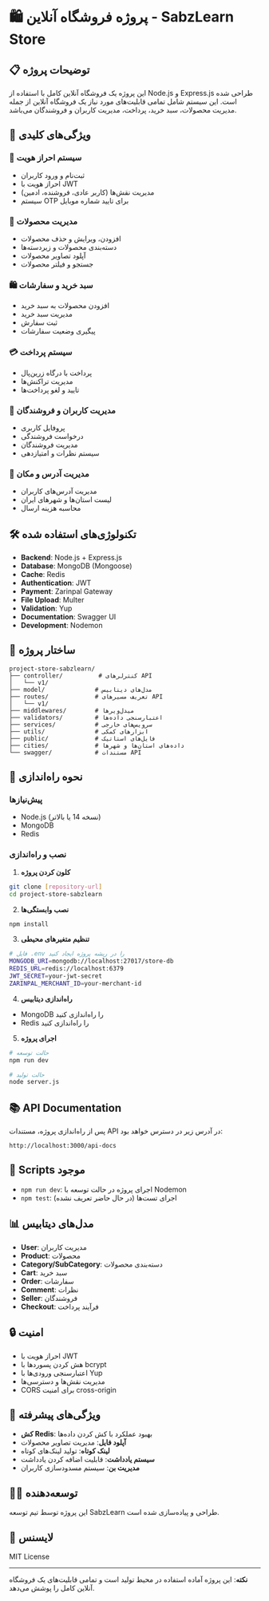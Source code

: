 # 🛍️ پروژه فروشگاه آنلاین - SabzLearn Store

## 📋 توضیحات پروژه

این پروژه یک فروشگاه آنلاین کامل با استفاده از Node.js و Express.js طراحی شده است. این سیستم شامل تمامی قابلیت‌های مورد نیاز یک فروشگاه آنلاین از جمله مدیریت محصولات، سبد خرید، پرداخت، مدیریت کاربران و فروشندگان می‌باشد.

## 🚀 ویژگی‌های کلیدی

### 🔐 سیستم احراز هویت
- ثبت‌نام و ورود کاربران
- احراز هویت با JWT
- مدیریت نقش‌ها (کاربر عادی، فروشنده، ادمین)
- سیستم OTP برای تایید شماره موبایل

### 🛒 مدیریت محصولات
- افزودن، ویرایش و حذف محصولات
- دسته‌بندی محصولات و زیردسته‌ها
- آپلود تصاویر محصولات
- جستجو و فیلتر محصولات

### 🛍️ سبد خرید و سفارشات
- افزودن محصولات به سبد خرید
- مدیریت سبد خرید
- ثبت سفارش
- پیگیری وضعیت سفارشات

### 💳 سیستم پرداخت
- پرداخت با درگاه زرین‌پال
- مدیریت تراکنش‌ها
- تایید و لغو پرداخت‌ها

### 👥 مدیریت کاربران و فروشندگان
- پروفایل کاربری
- درخواست فروشندگی
- مدیریت فروشندگان
- سیستم نظرات و امتیازدهی

### 📍 مدیریت آدرس و مکان
- مدیریت آدرس‌های کاربران
- لیست استان‌ها و شهرهای ایران
- محاسبه هزینه ارسال

## 🛠️ تکنولوژی‌های استفاده شده

- **Backend**: Node.js + Express.js
- **Database**: MongoDB (Mongoose)
- **Cache**: Redis
- **Authentication**: JWT
- **Payment**: Zarinpal Gateway
- **File Upload**: Multer
- **Validation**: Yup
- **Documentation**: Swagger UI
- **Development**: Nodemon

## 📁 ساختار پروژه

```
project-store-sabzlearn/
├── controller/          # کنترلرهای API
│   └── v1/
├── model/              # مدل‌های دیتابیس
├── routes/             # تعریف مسیرهای API
│   └── v1/
├── middlewares/        # میدل‌ویرها
├── validators/         # اعتبارسنجی داده‌ها
├── services/           # سرویس‌های خارجی
├── utils/              # ابزارهای کمکی
├── public/             # فایل‌های استاتیک
├── cities/             # داده‌های استان‌ها و شهرها
└── swagger/            # مستندات API
```

## 🚀 نحوه راه‌اندازی

### پیش‌نیازها
- Node.js (نسخه 14 یا بالاتر)
- MongoDB
- Redis

### نصب و راه‌اندازی

1. **کلون کردن پروژه**
```bash
git clone [repository-url]
cd project-store-sabzlearn
```

2. **نصب وابستگی‌ها**
```bash
npm install
```

3. **تنظیم متغیرهای محیطی**
```bash
# فایل .env را در ریشه پروژه ایجاد کنید
MONGODB_URI=mongodb://localhost:27017/store-db
REDIS_URL=redis://localhost:6379
JWT_SECRET=your-jwt-secret
ZARINPAL_MERCHANT_ID=your-merchant-id
```

4. **راه‌اندازی دیتابیس**
- MongoDB را راه‌اندازی کنید
- Redis را راه‌اندازی کنید

5. **اجرای پروژه**
```bash
# حالت توسعه
npm run dev

# حالت تولید
node server.js
```

## 📚 API Documentation

پس از راه‌اندازی پروژه، مستندات API در آدرس زیر در دسترس خواهد بود:
```
http://localhost:3000/api-docs
```

## 🔧 Scripts موجود

- `npm run dev`: اجرای پروژه در حالت توسعه با Nodemon
- `npm test`: اجرای تست‌ها (در حال حاضر تعریف نشده)

## 📊 مدل‌های دیتابیس

- **User**: مدیریت کاربران
- **Product**: محصولات
- **Category/SubCategory**: دسته‌بندی محصولات
- **Cart**: سبد خرید
- **Order**: سفارشات
- **Comment**: نظرات
- **Seller**: فروشندگان
- **Checkout**: فرآیند پرداخت

## 🔒 امنیت

- احراز هویت با JWT
- هش کردن پسوردها با bcrypt
- اعتبارسنجی ورودی‌ها با Yup
- مدیریت نقش‌ها و دسترسی‌ها
- CORS برای امنیت cross-origin

## 🌟 ویژگی‌های پیشرفته

- **کش Redis**: بهبود عملکرد با کش کردن داده‌ها
- **آپلود فایل**: مدیریت تصاویر محصولات
- **لینک کوتاه**: تولید لینک‌های کوتاه
- **سیستم یادداشت**: قابلیت اضافه کردن یادداشت
- **مدیریت بن**: سیستم مسدودسازی کاربران

## 👨‍💻 توسعه‌دهنده

این پروژه توسط تیم توسعه SabzLearn طراحی و پیاده‌سازی شده است.

## 📄 لایسنس

MIT License

---

**نکته**: این پروژه آماده استفاده در محیط تولید است و تمامی قابلیت‌های یک فروشگاه آنلاین کامل را پوشش می‌دهد.

